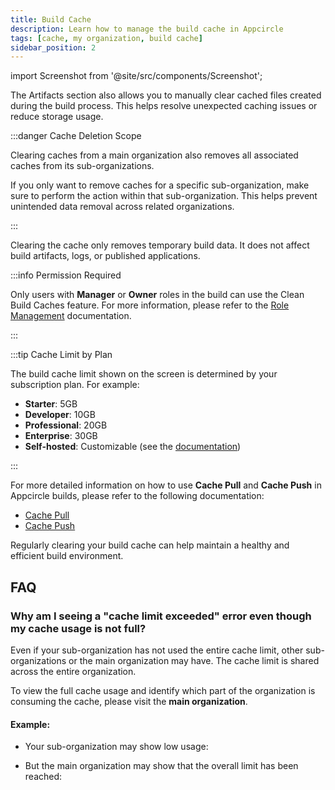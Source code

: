 ```yaml
---
title: Build Cache
description: Learn how to manage the build cache in Appcircle
tags: [cache, my organization, build cache]
sidebar_position: 2
---
```


import Screenshot from '@site/src/components/Screenshot';

The Artifacts section also allows you to manually clear cached files created during the build process. This helps resolve unexpected caching issues or reduce storage usage.

<Screenshot url='https://cdn.appcircle.io/docs/assets/BE7404-10.png' />

:::danger Cache Deletion Scope

Clearing caches from a main organization also removes all associated caches from its sub-organizations.

If you only want to remove caches for a specific sub-organization, make sure to perform the action within that sub-organization.
This helps prevent unintended data removal across related organizations.

:::

Clearing the cache only removes temporary build data. It does not affect build artifacts, logs, or published applications.

:::info Permission Required

Only users with **Manager** or **Owner** roles in the build can use the Clean Build Caches feature. For more information, please refer to the [Role Management](/account/my-organization/profile-and-team/role-management#build-permissions) documentation.

:::

:::tip Cache Limit by Plan

The build cache limit shown on the screen is determined by your subscription plan. For example:

- **Starter**: 5GB
- **Developer**: 10GB
- **Professional**: 20GB
- **Enterprise**: 30GB
- **Self-hosted**: Customizable (see the [documentation](https://docs.appcircle.io/self-hosted-appcircle/install-server/linux-package/configure-server/advanced-configuration/cache-size-configuration))

:::

For more detailed information on how to use **Cache Pull** and **Cache Push** in Appcircle builds, please refer to the following documentation:
- [Cache Pull](/workflows/common-workflow-steps/build-cache/cache-pull)
- [Cache Push](/workflows/common-workflow-steps/build-cache/cache-push)

Regularly clearing your build cache can help maintain a healthy and efficient build environment.

## FAQ

### Why am I seeing a "cache limit exceeded" error even though my cache usage is not full?

Even if your sub-organization has not used the entire cache limit, other sub-organizations or the main organization may have. The cache limit is shared across the entire organization.

To view the full cache usage and identify which part of the organization is consuming the cache, please visit the **main organization**.

#### Example:

- Your sub-organization may show low usage:
  <Screenshot url='https://cdn.appcircle.io/docs/assets/BE7404-12.png' />

- But the main organization may show that the overall limit has been reached:
  <Screenshot url='https://cdn.appcircle.io/docs/assets/BE7404-11.png' />